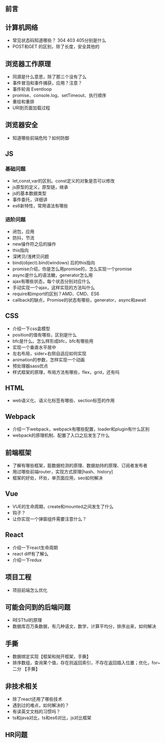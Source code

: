 ## 前言


## 计算机网络
- 常见状态码知道哪些？ 304 403 405分别是什么
- POST和GET 的区别，除了长度，安全其他的

## 浏览器工作原理
- 同源是什么意思，除了那三个没有了么
- 事件冒泡和事件捕获，应用？注意？
- 事件轮询 Eventloop
- promise、console.log、setTimeout、执行顺序
- 重绘和重排
- URl到页面加载过程

## 浏览器安全
- 知道哪些前端危险？如何防御

## JS
### 基础问题

- let,const,var的区别。const定义的对象是否可以修改
- js原型的定义，原型链，继承
- js的基本数据类型
- 事件委托，详细讲
- es6新特性，常用语法有哪些

### 进阶问题
- 闭包，应用
- 防抖，节流
- new操作符之后的操作
- this指向
- 深拷贝/浅拷贝问题
- bind(object).bind(windows) 后的this指向
- promise介绍，你是怎么用promise的，怎么实现一个promise
- async是什么的语法糖，generator怎么用
- ajax有哪些状态，每个状态分别对应什么
- 手动实现一个ajax，这样实现的方法叫什么
- require和import的区别？AMD、CMD、ES6
- callback的缺点，Promise的状态有哪些，generator，async和await


## CSS

- 介绍一下css盒模型
- position的值有哪些，区别是什么
- bfc是什么。怎么样形成bfc，bfc有哪些用
- 实现一个垂直水平居中
- 左右布局，sider+右侧自适应如何实现
- animation的参数，怎样实现一个动画
- 预处理器sass优点
- 样式框架的原理，布局方法有哪些，flex，grid，还有吗


## HTML
- web语义化、语义化标签有哪些、section标签的作用



## Webpack

- 介绍一下webpack，webpack有哪些配置，loader和plugin有什么区别
- webpack的原理机制、配置了入口之后发生了什么

## 前端框架

- 了解有哪些框架，脏数据检测的原理、数据劫持的原理、订阅者发布者
- 用过哪些前端router，实现方式原理[hash、history]
- 框架的好处，坏处，单页面应用，seo如何解决

## Vue
- VUE的生命周期，create和mounted之间发生了什么
- 钩子？
- 让你实现一个弹窗组件需要注意什么？

## React

- 介绍一下react生命周期
- react diff有了解么
- 介绍一下redux

## 项目工程

-  项目前端怎么优化


## 可能会问到的后端问题

- RESTful的原理
- 数据库百万条数据，有几种语文，数学，计算平均分，排序出来，如何解决



## 手撕
- 数据绑定实现【框架和抛开框架，手撕】
-  排序数组，查询某个值，存在则返回索引，不存在返回插入位置；优化，for~二分 【手撕】

## 非技术相关

- 除了react还用了哪些技术
- 遇到过的难点，如何解决的？
- 有读英文文档的习惯吗？
-  ts和java对比，ts和es6对比，js对比框架

## HR问题